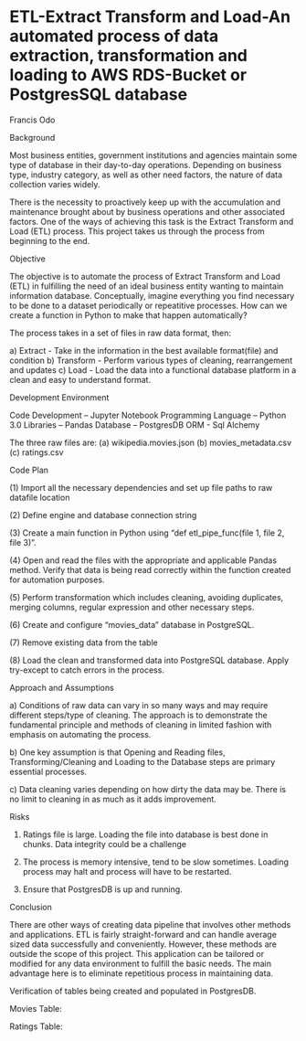 # ETL-Extract Transform and Load-An automated process of data extraction, transformation and loading to AWS RDS-Bucket or PostgresSQL database

Francis Odo


Background 

Most business entities, government institutions and agencies maintain some type of database in their day-to-day operations. Depending on business type, industry category, as well as other need factors, the nature of data collection varies widely.

There is the necessity to proactively keep up with the accumulation and maintenance brought about by business operations and other associated factors. One of the ways of achieving this task is the Extract Transform and Load (ETL) process. This project takes us through the process from beginning to the end.

Objective

The objective is to automate the process of Extract Transform and Load (ETL) in fulfilling the need of an ideal business entity wanting to maintain information database. 
Conceptually, imagine everything you find necessary to be done to a dataset periodically or repeatitive processes. How can we create a function in Python to make that happen automatically?

The process takes in a set of files in raw data format, then:

a)	Extract  -  Take in the information in the best available format(file) and condition
b)	Transform  -  Perform various types of cleaning, rearrangement and updates
c)	Load   -  Load the data into a functional database platform in a clean and easy to understand format. 

Development Environment

Code Development – Jupyter Notebook
Programming Language – Python 3.0
Libraries – Pandas
Database – PostgresDB
ORM - Sql Alchemy

The three raw files are: 
(a)	wikipedia.movies.json
(b)	movies_metadata.csv
(c)	ratings.csv

Code Plan

(1)	Import all the necessary dependencies and set up file paths to raw datafile location

(2)	Define engine and database connection string

(3)	Create a main function in Python using “def etl_pipe_func(file 1, file 2, file 3)”. 

(4)	Open and read the files with the appropriate and applicable Pandas method. Verify that data is being read correctly within the function created for automation purposes. 

(5)	Perform transformation which includes cleaning, avoiding duplicates, merging columns, regular expression and other necessary steps.

(6)	Create and configure “movies_data” database  in PostgreSQL. 

(7)	Remove existing data from the table

(8)	Load the clean and transformed data into PostgreSQL database. Apply try-except to catch errors in the process.

Approach and Assumptions

a)	Conditions of raw data can vary in so many ways and may require different steps/type of cleaning. The approach is to demonstrate the fundamental principle and methods of cleaning in limited fashion with emphasis on automating the process.
 
b)	One key assumption is that Opening and Reading files, Transforming/Cleaning and Loading to the Database steps are primary essential processes. 

c)	Data cleaning varies depending on how dirty the data may be. There is no limit to cleaning in as much as it adds improvement.

Risks

1.	Ratings file is large. Loading the file into database is best done in chunks. Data integrity could be a challenge

2.	The process is memory intensive, tend to be slow sometimes. Loading process may halt and process will have to be restarted.

3.	Ensure that PostgresDB is up and running.

Conclusion

There are other ways of creating data pipeline that involves other methods and applications. ETL is fairly straight-forward and can handle average sized data successfully and conveniently. However, these  methods are outside the scope of this project. 
This application can be tailored or modified for any data environment to fulfill the basic needs. The main advantage here is to eliminate repetitious process in maintaining data.

Verification of tables being created and populated in PostgresDB. 

Movies Table:

Ratings Table:

